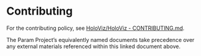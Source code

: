 # Contributing

For the contributing policy, see [HoloViz/HoloViz - CONTRIBUTING.md](https://github.com/holoviz/holoviz/blob/param-gov/doc/governance/project-docs/CONTRIBUTING.md).

The Param Project’s equivalently named documents take precedence over any external materials referenced within this linked document above.